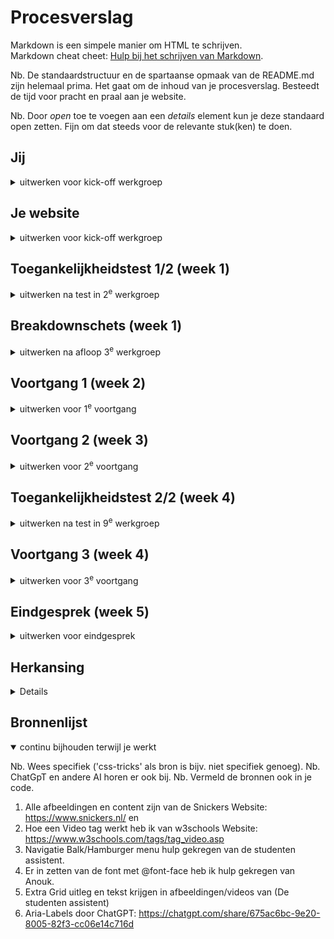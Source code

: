 # Procesverslag
Markdown is een simpele manier om HTML te schrijven.  
Markdown cheat cheet: [Hulp bij het schrijven van Markdown](https://github.com/adam-p/markdown-here/wiki/Markdown-Cheatsheet).

Nb. De standaardstructuur en de spartaanse opmaak van de README.md zijn helemaal prima. Het gaat om de inhoud van je procesverslag. Besteedt de tijd voor pracht en praal aan je website.

Nb. Door *open* toe te voegen aan een *details* element kun je deze standaard open zetten. Fijn om dat steeds voor de relevante stuk(ken) te doen.





## Jij

<details>
  <summary>uitwerken voor kick-off werkgroep</summary>

  ### Auteur: 
  Naoufal Haddouzi
  #### Je startniveau: 
  Blauw

  #### Je focus: 
  Surface Plane
 
</details>





## Je website

<details>
  <summary>uitwerken voor kick-off werkgroep</summary>

  ### Je opdracht: 

  link naar de website die je gaat namaken óf de naam/omschrijving van je eigen ontwerp

  https://www.snickers.nl/


  #### Screenshot(s) van de eerste pagina (small screen): 
  Home Pagina

  <img src="readme-images/home.jpg" width="375px" alt="Screenshot van de home pagina op de snickers website">

  #### Screenshot(s) van de tweede pagina (small screen):
  Stukje Geschiedenis Pagina

  <img src="readme-images/geschiedenis.jpg" width="375px" alt="Screenshot van de geschiedenis pagina op de snickers website">
 
</details>



## Toegankelijkheidstest 1/2 (week 1)

<details>
  <summary>uitwerken na test in 2<sup>e</sup> werkgroep</summary>

  ### Bevindingen
  Lijst met je bevindingen die in de test naar voren kwamen:

  - H2 element boven de H1 element
  - Website gebruikt geen complexe afbeeldingen
  - Videos kunnen gestopt worden in de website zelf
  - Geen darkmode support
  - Sommige afbeeldingen bewegen een kleinbeetje
  - Elke afbeelding heeft een ALT tekst
  - Perfecte kleuren contrast

</details>



## Breakdownschets (week 1)

<details>
  <summary>uitwerken na afloop 3<sup>e</sup> werkgroep</summary>

  ### de hele pagina: 

  Een logo rechts boven met een dropdown menu aan de zijkant, vervolgens een advertentie er onder, waar ook nog een button is om door te gaan naar een andere scherm. Ook nog alle verschillende Snickers die worden verkocht op dit moment.

  <img src="readme-images/volledigescreen.jpg" width="375px" alt="Een logo rechts boven met een dropdown menu aan de zijkant, vervolgens een advertentie er onder, waar ook nog een button is om door te gaan naar een andere scherm. Ook nog alle verschillende Snickers die worden verkocht op dit moment.">

  Meer advertenties en een footer met algemene informatie

  <img src="readme-images/volledigescreen2.jpg" width="375px" alt="Meer advertenties en een footer met algemene informatie">

  ### dynamisch deel: 

  Als het scherm een telefoon is, zal de navigatie bar een dropdown menu worden.

  <img src="readme-images/menu.jpg" width="375px" alt="Als het scherm een telefoon is, zal de navigatie bar een dropdown menu worden.">

  ### wellicht nog een dynamisch deel: 

  Afbeelding beweegt en de button highlight wanneer er op wordt gehoverd, met een kleine pauze. Ook zit er een video in.

  <img src="readme-images/button.jpg" width="375px" alt="Afbeelding beweegt en de button highlight wanneer er op wordt gehoverd, met een kleine pauze">

</details>





## Voortgang 1 (week 2)

<details>
  <summary>uitwerken voor 1<sup>e</sup> voortgang</summary>

  ### Stand van zaken

  Ik heb begonnen met alle content in mijn code te zetten. De tekst-inhoud was wel vanzelfsprekend. Wel waren sommmige headers niet logisch ingedeelt (dit staat ook in mijn bevindingen), dus ik heb besproken met de docent en gekeken wat nu het beste optie zou zijn qua headers.
  
Screenshots van nieuwe headers en tekst:

 <img src="readme-images/headers.png" width="375px" alt="Headers aangepast in code">


  Bij de afbeeldingen heb ik een nieuwe mapje gemaakt genaamd "images". Toch ging het mis met een paar afbeeldingen die ik direct uit de website heb gehaald. Soms waren ze niet compleet dus er misten een stukje of het moment dat het maar 1px was en helemaal niet kon gebruiken. Dit kwam blijkbaar door dat sommige afbeeldingen vast zaten in hun eigen database. Ik heb toen gezocht naar andere afbeeldingen die ik kon gebruiken.

Screenshots van afbeeldingen en foute pogingen:

<img src="readme-images/Images.png" width="375px" alt="Alle afbeeldingen in mijn mapje">
 <img src="readme-images/1pxfotogoede.png" width="375px" alt="De goede afbeelding die 1px is">
 <img src="readme-images/1pxfoto.png" width="375px" alt="foute poging 1px afbeelding">


  Er zat ook een video in mijn gekozen website. Dit viel wel mee op uiteindelijk in mijn code te zetten alleen moest ik gebruik maken van de "video" tag. 

   ### Agenda voor meeting

  Geen agenda gemaakt 

  ### Verslag van meeting
  hier na afloop snel de uitkomsten van de meeting vastleggen

  - In mijn website was de H1 niet helemaal logisch dus ik had nagevraagd wat ik de H1 zou maken. Ik kreeg te horen dat de logo het beste is om H1 te maken. Dus ik heb dat aangepast.
  - Bespreken of een hamburger menu handig is in mijn site. Uiteindelijk zijn we daar voor gegaan.
  - Ik had een section zonder header dus ik kreeg een "info" op mijn html van we w3school validation. Dit moet ik gaan aanpassen omdat de screenreader het ook niet lezen.
  - Taal van Engels naar Nederlands omdat alle content in het Nederlands is. Dit helpt ook met de screenreader.

</details>





## Voortgang 2 (week 3)

<details>
  <summary>uitwerken voor 2<sup>e</sup> voortgang</summary>

  ### Stand van zaken

  Ik ben begonnen met het maken van een header en footer en het alvast creeren van mijn tweede pagina. 

  Tijdens het creeren van mijn footer en header heb ik gemerkt dat ze allebij niet tegen de zijkanten kwamen. Douwe heeft me gelukkig daarbij geholpen en het lag aan dat de universal selector niet de padding en margin op "0" had. Sommige browsers zijn daar vervelend mij inclusief Firefox. 

  Ik ben begonnen met het opstellen van mijn css. Ik heb een Root gemaakt. Dit eigenlijk gewoon een stylesheet waar je verschillende kleuren, font-sizes etc al kan maken en dan gemakkelijk kan toevoegen op andere elementen. Ik had hier een beetje moeite mee omdat ik steeds in de war raakten met welke namen ik heb gebruikt. 

  Over namen gesproken, ik kreeg een goede tip van Anouk dat ik de namen van mijn images moest veranderen. Ik had overal een hoofdletter bij het begin en dit maakt niet perse uit maar het maakt het wel makkelijker als je die regel zelf voor je zet. Ook heb ik met de hulp van Anouk de fonts erin kunnen krijgen met @font-face. 

  <img src="readme-images/rootfont.png" width="375px" alt="Root en Font-face in mijn css">
  
  Ik ben ook wat meer gaan focussen op flexbox en wat het allemaal inhoud. Ik heb Flexbox Froggy gespeeld en heb wat kennis opgedaan. Ik kon op een paar afbeeldingen in mijn website op de goede plek krijgen. 

  Iets kleins was ook dat ik met de hulp van Levon mijn VSC en Github heb kunnen linken. Dus nu als ik wat verander in VSC kan ik het gelijk pushen naar Github zonder de heletijd te kopieren en plakken. 

  <img src="readme-images/commitgit.png" width="375px" alt="Commiten naar Github als ik iets heb veranderd in VSC">



  ### Agenda voor meeting

  Geen agenda gemaakt 
  
  ### Vragen voor meeting

  - Meer uitleg over nth-of-type en hoe dat zou werken met mijn tweede pagina.
  - Confirmatie over wat er nu allemaal in moet komen als je Surface Plane hebt gekozen.
  - Of de headings goed en logisch staan.


  ### Verslag van meeting
  hier na afloop snel de uitkomsten van de meeting vastleggen

  - 

</details>





## Toegankelijkheidstest 2/2 (week 4)

<details>
  <summary>uitwerken na test in 9<sup>e</sup> werkgroep</summary>

  ### Bevindingen
  Lijst met je bevindingen die in de test naar voren kwamen (geef ook aan wat er verbeterd is):

  - De website heeft een combinatie van Nederlandse maar ook Engels woorden. Dus de screenreader leest het raar op.

</details>





## Voortgang 3 (week 4)

<details>
  <summary>uitwerken voor 3<sup>e</sup> voortgang</summary>

  ### Stand van zaken
  Ik heb met Ali (de studenten assistent) gezeten aan een paar problemen opgelost.

  Ik kreeg mijn hamburgermenu niet aan de praat. Ik kreeg de lijntjes die ik had niet goed recht dus Ali heeft me daarbij geholpen. Hij heeft me gelijk geholpen met het opstellen van de Javascript. 

  <img src="readme-images/hamburgermenu.png" width="375px" alt="Hamburger menu gemaakt">

  Verder ben ik geholpen met het goed zetten van mijn sections. Het was eerst nog een beetje slordig en vooral toen ik ze allemaal begon te stylen.

  Ook heeft Ali een suggestie gedaan om al mijn afbeeldingen in een ul en li te zetten. 

  Ik heb ook hulp gekregen met goed zetten van mijn tekst in een afbeelding en video. Ali deed de voorstel om grid te gebruiken alleen begrijp ik het nogsteeds niet heel goed. Ook zei hij dat het slimmer was om de afbeelding/video wat donkerder te maken zodat het beter leesbaar zou zijn met de witte tekst. 

  Mijn css was nog heel slordig dus ik heb het ook even opgemaakt.

   <img src="readme-images/cssnieuwe.png" width="375px" alt="Afbeelding nette css">

  Ook heb ik bij elke button een "cursor pointer toegevoegd".



  ### Vragen voor meeting

  - Hoe ik de tweede pagina het best kan stylen
  - Is mijn bron vermelding duidelijk genoeg
  - Inspiratie voor meer Surface plane elementen


  ### Verslag van meeting
  hier na afloop snel de uitkomsten van de meeting vastleggen

  - punt 1
  - punt 2
  - nog een punt
  - ...

</details>





## Eindgesprek (week 5)

<details>
  <summary>uitwerken voor eindgesprek</summary>

  ### Je uitkomst - karakteristiek screenshots:
  <img src="readme-images/dummy-plaatje.jpg" width="375px" alt="uitomst opdracht 1">


  ### Dit ging goed/Heb ik geleerd: 
  Korte omschrijving met plaatjes

  <img src="readme-images/dummy-plaatje.jpg" width="375px" alt="top">


  ### Dit was lastig/Is niet gelukt:
  Korte omschrijving met plaatjes

  <img src="readme-images/dummy-plaatje.jpg" width="375px" alt="bummer">
</details>

## Herkansing
 <details>
### Nog te doen voor de herkansing
- maak een formulier (op teams) (Gedaan)
- Maak een animatie voor de hamburgermenu (Gedaan)
- Alles checken voor hoofdletters en anders stylen (Gedaan)
- Span in lang=en zetten bij engels woorden (Gedaan)
- Wcag formulier maken (Gedaan)
- Netjes houden (Gedaan)
- Meer surface plane dingen (Gedaan)
- Read me goed bijhouden
</details>


## Bronnenlijst

<details open>
  <summary>continu bijhouden terwijl je werkt</summary>

  Nb. Wees specifiek ('css-tricks' als bron is bijv. niet specifiek genoeg). 
  Nb. ChatGpT en andere AI horen er ook bij.
  Nb. Vermeld de bronnen ook in je code.

  1. Alle afbeeldingen en content zijn van de Snickers Website: https://www.snickers.nl/ en 
  2. Hoe een Video tag werkt heb ik van w3schools Website: https://www.w3schools.com/tags/tag_video.asp
  3. Navigatie Balk/Hamburger menu hulp gekregen van de studenten assistent.
  4. Er in zetten van de font met @font-face heb ik hulp gekregen van Anouk.
  5. Extra Grid uitleg en tekst krijgen in afbeeldingen/videos van (De studenten assistent)
  6. Aria-Labels door ChatGPT: https://chatgpt.com/share/675ac6bc-9e20-8005-82f3-cc06e14c716d
  

</details>